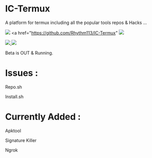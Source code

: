 # IC-Termux
A platform for termux including all the popular tools repos & Hacks ...

 <a href="https://github.com/Rhythm113/IC-Termux/graphs/commit-activity" alt="Maintenance"> <img src="https://img.shields.io/badge/Maintained%3F-Yes-green.svg?style=circle-square" /></a> <a href="https://github.com/Rhythm113/IC-Termux" <img src="https://img.shields.io/github/repo-size/Rhythm113/IC-Termux"/> </a>

<a href="https://github.com/Rhythm113/IC-Termux/commits/main" alt="Size"> <img src="https://img.shields.io/github/last-commit/Rhythm113/IC-Termux?color=red&logo=github&logoColor=blue&style=circle-square"/> </a>
<a href="https://f-droid.org/en/packages/com.termux/"> <img src="https://img.shields.io/badge/Platform-Termux-green" /></a>

Beta is OUT & Running.

# Issues :

Repo.sh

Install.sh

# Currently Added :

Apktool

Signature Killer

Ngrok
